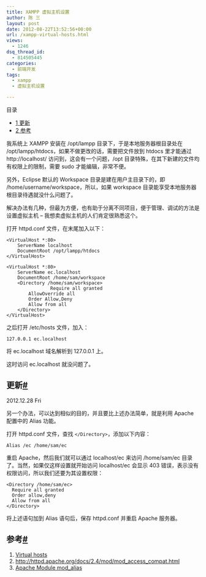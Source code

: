 ```yaml
---
title: XAMPP 虚拟主机设置
author: 陈 三
layout: post
date: 2012-08-22T13:52:56+00:00
url: /xampp-virtual-hosts.html
views:
  - 1246
dsq_thread_id:
  - 814505445
categories:
  - 前端开发
tags:
  - xampp
  - 虚拟主机设置

---
```

<div id="toc_container" class="ml-l u-floatRight pure-u-1-1 pure-u-sm-2-5 toc_white no_bullets">
  <nav id="myaffix">
  
  <p class="toc-title">
    目录
  </p>
  
  <ul class="toc-list nav" role="menu">
    <li class="toc-list__item" role="menuitem">
      <a href="#i"><span class="toc_number toc_depth_1">1</span> 更新</a>
    </li>
    <li class="toc-list__item" role="menuitem">
      <a href="#i-2"><span class="toc_number toc_depth_1">2</span> 参考</a>
    </li>
  </ul></nav>
</div>

<div class="">
  <p>
    我系统上 XAMPP 安装在 /opt/lampp 目录下，于是本地服务器根目录处在 /opt/lampp/htdocs，如果不做更改的话，需要把文件放到 htdocs 里才能通过 http://localhost/ 访问到，这会有一个问题，/opt 目录特殊，在其下新建的文件均有权限上的限制，需要 sudo 才能编辑，非常不便。
  </p>
  
  <p>
    另外，Eclipse 默认的 Workspace 目录是建在用户主目录下的，即 /home/username/workspace，所以，如果 workspace 目录能享受本地服务器根目录待遇就没什么问题了。
  </p>
  
  <p>
    解决办法有几种，但最为方便，也有助于分离不同项目，便于管理、调试的方法是设置虚拟主机 &#8211; 我想卖虚拟主机的人们肯定很熟悉这个。
  </p>
  
  <p>
    打开 httpd.conf 文件，在末尾加入以下：
  </p>
  
  <pre><code>&lt;VirtualHost *:80&gt;
    ServerName localhost
    DocumentRoot /opt/lampp/htdocs
&lt;/VirtualHost&gt;

&lt;VirtualHost *:80&gt;
    ServerName ec.localhost
    DocumentRoot /home/sam/workspace
    &lt;Directory /home/sam/workspace&gt;
                Require all granted
        AllowOverride all
        Order Allow,Deny
        Allow from all
    &lt;/Directory&gt;
&lt;/VirtualHost&gt;
</code></pre>
  
  <p>
    之后打开 /etc/hosts 文件，加入：
  </p>
  
  <pre><code>127.0.0.1 ec.localhost
</code></pre>
  
  <p>
    将 ec.localhost 域名解析到 127.0.0.1 上。
  </p>
  
  <p>
    这时访问 ec.localhost 就没问题了。
  </p>
  
  <h2 class="storycontent-h2">
    <span id="i">更新</span><a title="标题链接地址" class="u-floatRight hidden" id="heyi" href="#i"><span class="" aria-hidden="true">#</span></a>
  </h2>
  
  <p>
    2012.12.28 Fri
  </p>
  
  <p>
    另一个办法，可以达到相似的目的，并且要比上述办法简单，就是利用 Apache 配置中的 Alias 功能。
  </p>
  
  <p>
    打开 httpd.conf 文件，查找 <code>&lt;/Directory&gt;</code>，添加以下内容：
  </p>
  
  <pre><code>Alias /ec /home/sam/ec
</code></pre>
  
  <p>
    重启 Apache，然后我们就可以通过 localhost/ec 来访问 /home/sam/ec 目录了。当然，如果仅这样设置就开始访问 localhost/ec 会显示 403 错误，表示没有权限访问，所以我们还要为其设置权限：
  </p>
  
  <pre><code>&lt;Directory /home/sam/ec&gt;
  Require all granted
  Order allow,deny
  Allow from all
&lt;/Directory&gt;    
</code></pre>
  
  <p>
    将上述语句加到 Alias 语句后，保存 httpd.conf 并重启 Apache 服务器。
  </p>
  
  <h2 class="storycontent-h2">
    <span id="i-2">参考</span><a title="标题链接地址" class="u-floatRight hidden" id="heyi-2" href="#i-2"><span class="" aria-hidden="true">#</span></a>
  </h2>
  
  <ol>
    <li>
      <a href="http://httpd.apache.org/docs/2.4/vhosts/name-based.html">Virtual hosts</a>
    </li>
    <li>
      <a href="http://httpd.apache.org/docs/2.4/mod/mod_access_compat.html">http://httpd.apache.org/docs/2.4/mod/mod_access_compat.html</a>
    </li>
    <li>
      <a href="https://httpd.apache.org/docs/2.2/mod/mod_alias.html">Apache Module mod_alias</a>
    </li>
  </ol>
</div>